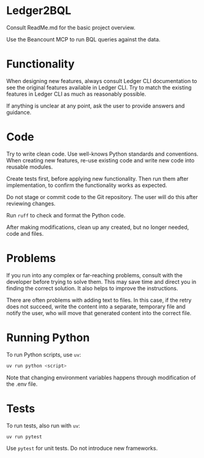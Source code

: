 # Ledger2BQL

Consult ReadMe.md for the basic project overview.

Use the Beancount MCP to run BQL queries against the data.

# Functionality

When designing new features, always consult Ledger CLI documentation to see the original features available in Ledger CLI. 
Try to match the existing features in Ledger CLI as much as reasonably possible.

If anything is unclear at any point, ask the user to provide answers and guidance.

# Code

Try to write clean code. Use well-knows Python standards and conventions.
When creating new features, re-use existing code and write new code into reusable modules.

Create tests first, before applying new functionality. Then run them after implementation, to confirm the functionality works as expected.

Do not stage or commit code to the Git repository. The user will do this after reviewing changes.

Run `ruff` to check and format the Python code.

After making modifications, clean up any created, but no longer needed, code and files.

# Problems

If you run into any complex or far-reaching problems, consult with the developer before trying to solve them. This may save time and direct you in finding the correct solution. It also helps to improve the instructions.

There are often problems with adding text to files. In this case, if the retry does not succeed, write the content into a separate, temporary file and notify the user, who will move that generated content into the correct file.

# Running Python

To run Python scripts, use `uv`:
```sh
uv run python <script>
```

Note that changing environment variables happens through modification of the .env file.

# Tests

To run tests, also run with `uv`:
```sh
uv run pytest
```
Use `pytest` for unit tests. Do not introduce new frameworks.

